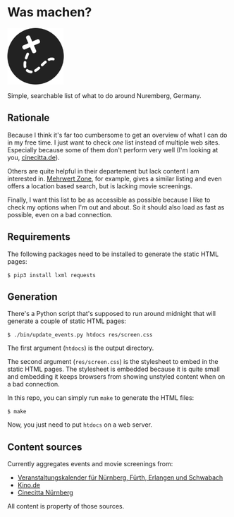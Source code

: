 # Was machen?

<img src="htdocs/icon_192.png" alt="Icon" width="128"/>

Simple, searchable list of what to do around Nuremberg, Germany.

## Rationale

Because I think it's far too cumbersome to get an overview of what I can do
in my free time. I just want to check _one_ list instead of multiple web
sites. Especially because some of them don't perform very well (I'm looking
at you, [cinecitta.de](https://www.cinecitta.de)).

Others are quite helpful in their departement but lack content I am
interested in. [Mehrwert Zone](https://mwz.mobi/), for example, gives a
similar listing and even offers a location based search, but is lacking
movie screenings.

Finally, I want this list to be as accessible as possible because I like
to check my options when I'm out and about. So it should also load as fast
as possible, even on a bad connection.

## Requirements

The following packages need to be installed to generate the static HTML pages:

	$ pip3 install lxml requests

## Generation

There's a Python script that's supposed to run around midnight that will
generate a couple of static HTML pages:

	$ ./bin/update_events.py htdocs res/screen.css

The first argument (`htdocs`) is the output directory.

The second argument (`res/screen.css`) is the stylesheet to embed in the
static HTML pages. The stylesheet is embedded because it is quite small and
embedding it keeps browsers from showing unstyled content when on a bad
connection.

In this repo, you can simply run `make` to generate the HTML files:

	$ make

Now, you just need to put `htdocs` on a web server.

## Content sources

Currently aggregates events and movie screenings from:

* [Veranstaltungskalender für Nürnberg, Fürth, Erlangen und Schwabach](https://meineveranstaltungen.nuernberg.de)
* [Kino.de](https://www.kino.de/)
* [Cinecitta Nürnberg](https://www.cinecitta.de/)

All content is property of those sources.

